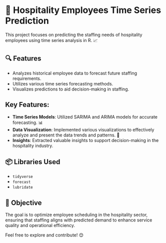 # 🏨 Hospitality Employees Time Series Prediction

This project focuses on predicting the staffing needs of hospitality employees using time series analysis in R. 📈

## 🔍 Features
- Analyzes historical employee data to forecast future staffing requirements.
- Utilizes various time series forecasting methods.
- Visualizes predictions to aid decision-making in staffing.

## Key Features:
- **Time Series Models**: Utilized SARIMA and ARIMA models for accurate forecasting. 📊
- **Data Visualization**: Implemented various visualizations to effectively analyze and present the data trends and patterns. 🎨
- **Insights**: Extracted valuable insights to support decision-making in the hospitality industry.

## 📦 Libraries Used
- `tidyverse`
- `forecast`
- `lubridate`

## 🚀 Objective
The goal is to optimize employee scheduling in the hospitality sector, ensuring that staffing aligns with predicted demand to enhance service quality and operational efficiency.

Feel free to explore and contribute! 😊
